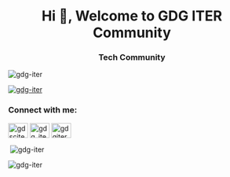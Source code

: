 <h1 align="center">Hi 👋, Welcome to GDG ITER Community</h1>
<h3 align="center">Tech Community</h3>

<p align="left"> <img src="https://komarev.com/ghpvc/?username=gdg-iter&label=Profile%20views&color=0e75b6&style=flat" alt="gdg-iter" /> </p>

<p align="left"> <a href="https://github.com/ryo-ma/github-profile-trophy"><img src="https://github-profile-trophy.vercel.app/?username=gdg-iter" alt="gdg-iter" /></a> </p>

<h3 align="left">Connect with me:</h3>
<p align="left">
<a href="https://linkedin.com/in/gdsciter" target="blank"><img align="center" src="https://raw.githubusercontent.com/rahuldkjain/github-profile-readme-generator/master/src/images/icons/Social/linked-in-alt.svg" alt="gdsciter" height="30" width="40" /></a>
<a href="https://instagram.com/gdg_iter" target="blank"><img align="center" src="https://raw.githubusercontent.com/rahuldkjain/github-profile-readme-generator/master/src/images/icons/Social/instagram.svg" alt="gdg_iter" height="30" width="40" /></a>
<a href="https://www.youtube.com/c/gdgiter" target="blank"><img align="center" src="https://raw.githubusercontent.com/rahuldkjain/github-profile-readme-generator/master/src/images/icons/Social/youtube.svg" alt="gdgiter" height="30" width="40" /></a>
</p>

<p>&nbsp;<img align="center" src="https://github-readme-stats.vercel.app/api?username=gdg-iter&show_icons=true&locale=en" alt="gdg-iter" /></p>

<p><img align="center" src="https://github-readme-streak-stats.herokuapp.com/?user=gdg-iter&" alt="gdg-iter" /></p>
